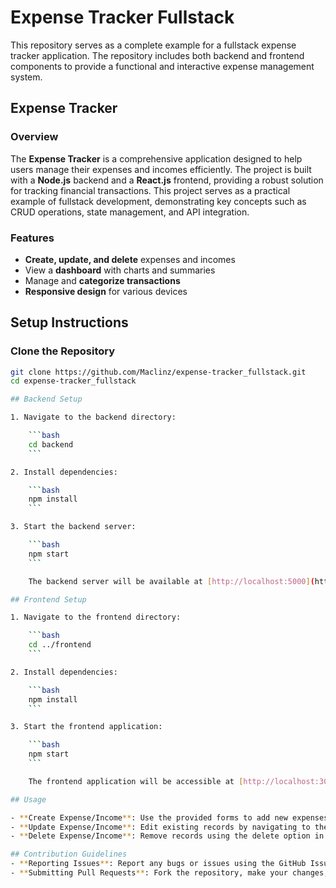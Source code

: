 # Expense Tracker Fullstack

This repository serves as a complete example for a fullstack expense tracker application. The repository includes both backend and frontend components to provide a functional and interactive expense management system.

## Expense Tracker

### Overview

The **Expense Tracker** is a comprehensive application designed to help users manage their expenses and incomes efficiently. The project is built with a **Node.js** backend and a **React.js** frontend, providing a robust solution for tracking financial transactions. This project serves as a practical example of fullstack development, demonstrating key concepts such as CRUD operations, state management, and API integration.

### Features

- **Create, update, and delete** expenses and incomes
- View a **dashboard** with charts and summaries
- Manage and **categorize transactions**
- **Responsive design** for various devices

## Setup Instructions

### Clone the Repository

```bash
git clone https://github.com/Maclinz/expense-tracker_fullstack.git
cd expense-tracker_fullstack

## Backend Setup

1. Navigate to the backend directory:

    ```bash
    cd backend
    ```

2. Install dependencies:

    ```bash
    npm install
    ```

3. Start the backend server:

    ```bash
    npm start
    ```

    The backend server will be available at [http://localhost:5000](http://localhost:5000).

## Frontend Setup

1. Navigate to the frontend directory:

    ```bash
    cd ../frontend
    ```

2. Install dependencies:

    ```bash
    npm install
    ```

3. Start the frontend application:

    ```bash
    npm start
    ```

    The frontend application will be accessible at [http://localhost:3000](http://localhost:3000).

## Usage

- **Create Expense/Income**: Use the provided forms to add new expenses or incomes.
- **Update Expense/Income**: Edit existing records by navigating to the respective update page.
- **Delete Expense/Income**: Remove records using the delete option in the interface.

## Contribution Guidelines
- **Reporting Issues**: Report any bugs or issues using the GitHub Issues tab in the repository.
- **Submitting Pull Requests**: Fork the repository, make your changes, and submit a pull request with a description of the modifications.












